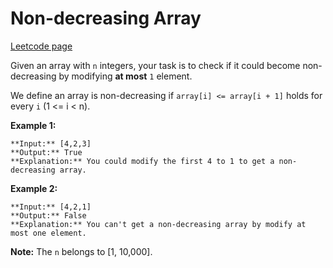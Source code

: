 # Non-decreasing Array
[Leetcode page](https://leetcode.com/problems/non-decreasing-array/description)

Given an array with `n` integers, your task is to check if it could become
non-decreasing by modifying **at most** `1` element.

We define an array is non-decreasing if `array[i] <= array[i + 1]` holds for
every `i` (1 <= i < n).

**Example 1:**  

    
    
    **Input:** [4,2,3]
    **Output:** True
    **Explanation:** You could modify the first 4 to 1 to get a non-decreasing array.
    

**Example 2:**  

    
    
    **Input:** [4,2,1]
    **Output:** False
    **Explanation:** You can't get a non-decreasing array by modify at most one element.
    

**Note:** The `n` belongs to [1, 10,000].

